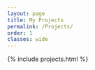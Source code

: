 ```yaml
---
layout: page
title: My Projects
permalink: /Projects/
order: 1
classes: wide
---
```


{% include projects.html %}